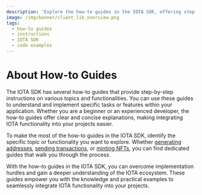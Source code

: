 ```yaml
---
description: 'Explore the how-to guides in the IOTA SDK, offering step-by-step instructions on various topics and functionalities.'
image: /img/banner/client_lib_overview.png
tags:
  - how-to guides
  - instructions
  - IOTA SDK
  - code examples
---
```


# About How-to Guides

The IOTA SDK has several how-to guides that provide step-by-step instructions on various topics and functionalities. You
can use these guides to understand and implement specific tasks or features within your application. Whether you are a
beginner or an experienced developer, the how-to guides offer clear and concise explanations, making integrating IOTA
functionality into your projects easier.

To make the most of the how-to guides in the IOTA SDK, identify the specific topic or functionality you want to explore.
Whether [generating addresses](accounts-and-addresses/create-address.mdx), [sending transactions](simple-transaction/simple-transaction.mdx),
or [minting NFTs](nfts/mint-nft.mdx), you can find dedicated guides that walk you through the process.

With the how-to guides in the IOTA SDK, you can overcome implementation hurdles and gain a deeper understanding
of the IOTA ecosystem. These guides empower you with the knowledge and practical examples to seamlessly integrate IOTA
functionality into your projects.
